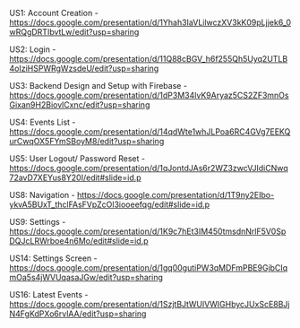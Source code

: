 US1: Account Creation - https://docs.google.com/presentation/d/1Yhah3IaVLilwczXV3kK09pLjjek6_0wRQgDRTIbvtLw/edit?usp=sharing

US2: Login - https://docs.google.com/presentation/d/11Q88cBGV_h6f255Qh5Uyq2UTLB4oIziHSPWRgWzsdeU/edit?usp=sharing

US3: Backend Design and Setup with Firebase - https://docs.google.com/presentation/d/1dP3M34lvK9Aryaz5CS2ZF3mnOsGixan9H2BiovlCxnc/edit?usp=sharing

US4: Events List - https://docs.google.com/presentation/d/14qdWte1whJLPoa6RC4GVg7EEKQurCwqOX5FYmSBoyM8/edit?usp=sharing

US5: User Logout/ Password Reset - https://docs.google.com/presentation/d/1qJontdJAs6r2WZ3zwcVJIdiCNwq72avD7XEYus8Y20I/edit#slide=id.p

US8: Navigation - https://docs.google.com/presentation/d/1T9ny2EIbo-ykvA5BUxT_thclFAsFVpZcOl3iooeefqg/edit#slide=id.p

US9: Settings - https://docs.google.com/presentation/d/1K9c7hEt3IM450tmsdnNrlF5V0SpDQJcLRWrboe4n6Mo/edit#slide=id.p

US14: Settings Screen - https://docs.google.com/presentation/d/1gq00gutiPW3qMDFmPBE9GjbCIqmOa5s4jWVUqasaJGw/edit?usp=sharing

US16: Latest Events - https://docs.google.com/presentation/d/1SzjtBJtWUlVWIGHbycJUxScE8BJjN4FgKdPXo6rvlAA/edit?usp=sharing
